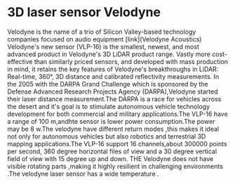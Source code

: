 # 3D laser sensor Velodyne
Velodyne is the name of a trio of Silicon Valley-based technology companies focused on audio equipment [link](Velodyne Acoustics)
Velodyne's new  sensor (VLP-16) is the smallest, newest, and most advanced product in Velodyne's 3D LiDAR product range. Vastly more cost-effective than similarly priced sensors, and developed with mass production in mind, it retains the key features of Velodyne's breakthroughs in LiDAR: Real-time, 360°, 3D distance and calibrated reflectivity measurements. In the 2005 with the DARPA Grand Challenge which is sponsored by the Defense Advanced Research Projects Agency (DARPA),Velodyne started their laser distance measurement.The DARPA is a race for vehicles across the desert and it's goal is to  stimulate autonomous vehicle technology development for both commercial and military applications.The VLP-16 have a range of 100 m,andhte sensor is lower power consumption.The power may be 8 w.The velodyne have different return modes ,this makes it ideal not only for autonomous vehicles but also robotics and terrestrial 3D mapping applications.The VLP-16 support 16 channels,about 300000 points per second, 360 degree horizontal files of view and a 30 degree vertical field of view with 15 degree up and down. THE Velodyne  does not have visible rotating parts ,making it highly resilient in challenging environments .The velodyne laser sensor has a wide temperature .
